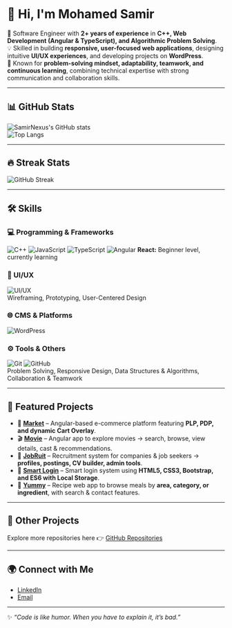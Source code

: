 # 👋 Hi, I'm Mohamed Samir

🚀 Software Engineer with **2+ years of experience** in **C++, Web Development (Angular & TypeScript), and Algorithmic Problem Solving**.  
💡 Skilled in building **responsive, user-focused web applications**, designing intuitive **UI/UX experiences**, and developing projects on **WordPress**.  
🌟 Known for **problem-solving mindset, adaptability, teamwork, and continuous learning**, combining technical expertise with strong communication and collaboration skills.

---

## 📊 GitHub Stats  
![SamirNexus's GitHub stats](https://github-readme-stats.vercel.app/api?username=SamirNexus&show_icons=true&theme=radical)  
![Top Langs](https://github-readme-stats.vercel.app/api/top-langs/?username=SamirNexus&layout=compact&theme=radical)  

---



## 🔥 Streak Stats  
![GitHub Streak](https://github-readme-streak-stats.herokuapp.com/?user=SamirNexus&theme=radical)  

---

## 🛠️ Skills

### 💻 Programming & Frameworks
![C++](https://img.shields.io/badge/-C++-00599C?logo=c%2b%2b&logoColor=white&style=flat)
![JavaScript](https://img.shields.io/badge/-JavaScript-F7DF1E?logo=javascript&logoColor=black&style=flat)
![TypeScript](https://img.shields.io/badge/-TypeScript-3178C6?logo=typescript&logoColor=white&style=flat)
![Angular](https://img.shields.io/badge/-Angular-DD0031?logo=angular&logoColor=white&style=flat)
**React:** Beginner level, currently learning

### 🎨 UI/UX
![UI/UX](https://img.shields.io/badge/-UI%2FUX-FF4088?logo=figma&logoColor=white&style=flat)  
Wireframing, Prototyping, User-Centered Design

### 🌐 CMS & Platforms
![WordPress](https://img.shields.io/badge/-WordPress-21759B?logo=wordpress&logoColor=white&style=flat)

### ⚙️ Tools & Others
![Git](https://img.shields.io/badge/-Git-F05032?logo=git&logoColor=white&style=flat)
![GitHub](https://img.shields.io/badge/-GitHub-181717?logo=github&logoColor=white&style=flat)  
Problem Solving, Responsive Design, Data Structures & Algorithms, Collaboration & Teamwork

---

## 📌 Featured Projects

- 🔹 **[Market](https://github.com/SamirNexus/Market)** – Angular-based e-commerce platform featuring **PLP, PDP, and dynamic Cart Overlay**.  
- 🎬 **[Movie](https://github.com/SamirNexus/Movie)** – Angular app to explore movies → search, browse, view details, cast & recommendations.  
- 💼 **[JobRuit](https://github.com/SamirNexus/JobRuit)** – Recruitment system for companies & job seekers → **profiles, postings, CV builder, admin tools**.  
- 🔑 **[Smart Login](https://github.com/SamirNexus/Smart-Login)** – Smart login system using **HTML5, CSS3, Bootstrap, and ES6 with Local Storage**.  
- 🍲 **[Yummy](https://github.com/SamirNexus/Yummy)** – Recipe web app to browse meals by **area, category, or ingredient**, with search & contact features.  

---

## 📂 Other Projects
Explore more repositories here 👉 [GitHub Repositories](https://github.com/SamirNexus?tab=repositories)  

---

## 🌍 Connect with Me
- [LinkedIn](https://www.linkedin.com/in/your-link)  
- [Email](mailto:yourmail@example.com)  

---

✨ *“Code is like humor. When you have to explain it, it’s bad.”*
